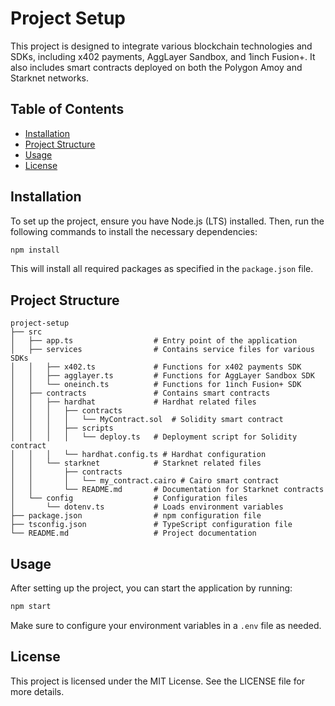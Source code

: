 # Project Setup

This project is designed to integrate various blockchain technologies and SDKs, including x402 payments, AggLayer Sandbox, and 1inch Fusion+. It also includes smart contracts deployed on both the Polygon Amoy and Starknet networks.

## Table of Contents

- [Installation](#installation)
- [Project Structure](#project-structure)
- [Usage](#usage)
- [License](#license)

## Installation

To set up the project, ensure you have Node.js (LTS) installed. Then, run the following commands to install the necessary dependencies:

```bash
npm install
```

This will install all required packages as specified in the `package.json` file.

## Project Structure

```
project-setup
├── src
│   ├── app.ts                  # Entry point of the application
│   ├── services                # Contains service files for various SDKs
│   │   ├── x402.ts             # Functions for x402 payments SDK
│   │   ├── agglayer.ts         # Functions for AggLayer Sandbox SDK
│   │   └── oneinch.ts          # Functions for 1inch Fusion+ SDK
│   ├── contracts               # Contains smart contracts
│   │   ├── hardhat             # Hardhat related files
│   │   │   ├── contracts
│   │   │   │   └── MyContract.sol  # Solidity smart contract
│   │   │   ├── scripts
│   │   │   │   └── deploy.ts   # Deployment script for Solidity contract
│   │   │   └── hardhat.config.ts # Hardhat configuration
│   │   └── starknet            # Starknet related files
│   │       ├── contracts
│   │       │   └── my_contract.cairo # Cairo smart contract
│   │       └── README.md       # Documentation for Starknet contracts
│   └── config                  # Configuration files
│       └── dotenv.ts           # Loads environment variables
├── package.json                # npm configuration file
├── tsconfig.json               # TypeScript configuration file
└── README.md                   # Project documentation
```

## Usage

After setting up the project, you can start the application by running:

```bash
npm start
```

Make sure to configure your environment variables in a `.env` file as needed.

## License

This project is licensed under the MIT License. See the LICENSE file for more details.